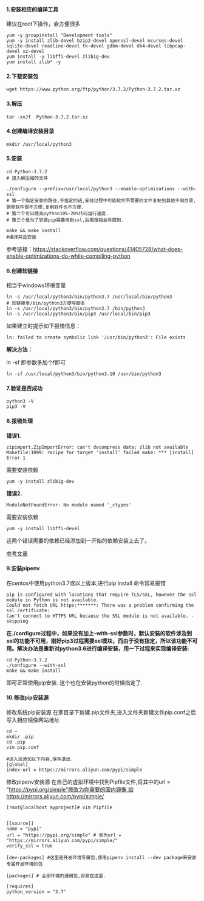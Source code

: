 #### 1.安装相应的编译工具

建议在root下操作，会方便很多

```shell
yum -y groupinstall "Development tools"
yum -y install zlib-devel bzip2-devel openssl-devel ncurses-devel sqlite-devel readline-devel tk-devel gdbm-devel db4-devel libpcap-devel xz-devel
yum install -y libffi-devel zlib1g-dev
yum install zlib* -y
```

#### 2.下载安装包

```shell
wget https://www.python.org/ftp/python/3.7.2/Python-3.7.2.tar.xz
```

#### 3.解压

```shell
tar -xvJf  Python-3.7.2.tar.xz
```

#### 4.创建编译安装目录

```shell
mkdir /usr/local/python3 
```

#### 5.安装

```shell
cd Python-3.7.2
# 进入解压缩的文件

./configure --prefix=/usr/local/python3 --enable-optimizations --with-ssl 
# 第一个指定安装的路径,不指定的话,安装过程中可能软件所需要的文件复制到其他不同目录,删除软件很不方便,复制软件也不方便.
# 第二个可以提高python10%-20%代码运行速度.
# 第三个是为了安装pip需要用到ssl,后面报错会有提到.

make && make install
#编译并且安装
```

参考链接：https://stackoverflow.com/questions/41405728/what-does-enable-optimizations-do-while-compiling-python

#### 6.创建软链接

相当于windows环境变量

```shell
ln -s /usr/local/python3/bin/python3.7 /usr/local/bin/python3
# 软链接至/bin/python3方便写脚本
ln -s /usr/local/python3/bin/python3.7 /bin/python3
ln -s /usr/local/python3/bin/pip3 /usr/local/bin/pip3
```

如果建立时提示如下报错信息：

```shell
ln: failed to create symbolic link '/usr/bin/python3': File exists
```

**解决方法：**

ln -sf 即参数多加个f即可

```shell
ln -sf /usr/local/python3/bin/python3.10 /usr/bin/python3
```



#### 7.验证是否成功

```apl
python3 -V
pip3 -V
```



#### 8.报错处理

**错误1.**

```shell
zipimport.ZipImportError: can't decompress data; zlib not available Makefile:1099: recipe for target 'install' failed make: *** [install] Error 1
```

需要安装依赖

```shell
yum -y install zlib1g-dev
```



**错误2.**

```shell
ModuleNotFoundError: No module named '_ctypes'
```

需要安装依赖

```shell
yum -y install libffi-devel 
```

这两个错误需要的依赖已经添加到一开始的依赖安装上去了。

[参考文章](https://blog.csdn.net/elija940818/article/details/79238813)



#### 9.安装pipenv

在centos中使用python3.7或以上版本,进行pip install 命令容易报错

```shell
pip is configured with locations that require TLS/SSL, however the ssl module in Python is not available.
Could not fetch URL https:*******: There was a problem confirming the ssl certificate: 
Can't connect to HTTPS URL because the SSL module is not available. - skipping
```

 **在./configure过程中，如果没有加上–with-ssl参数时，默认安装的软件涉及到ssl的功能不可用，刚好pip3过程需要ssl模块，而由于没有指定，所以该功能不可用。解决办法是重新对python3.6进行编译安装，用一下过程来实现编译安装:**

```shell
cd Python-3.7.2
./configure --with-ssl
make && make install
```

即可正常使用pip安装.
这个也在安装python的时候指定了.



#### 10.修改pip安装源

修改系统pip安装源
在家目录下新建.pip文件夹,进入文件夹新建文件pip.conf之后写入相应镜像网站地址

```shell
cd ~
mkdir .pip
cd .pip
vim pip.conf

#进入后添加以下内容,保存退出.
[global]
index-url = https://mirrors.aliyun.com/pypi/simple
```

修改pipenv安装源
在自己的虚拟环境中找到Pipfile文件,将其中的url = "https://pypi.org/simple"修改为你需要的国内镜像,如https://mirrors.aliyun.com/pypi/simple/

```shell
[root@localhost myproject]# vim Pipfile 


[[source]]
name = "pypi"
url = "https://pypi.org/simple" # 改为url = "https://mirrors.aliyun.com/pypi/simple/"
verify_ssl = true

[dev-packages] #这里是开发环境专属包,使用pipenv install --dev package来安装专属开发环境的包

[packages] # 全部环境的通用包,安装在这里.

[requires]
python_version = "3.7"
```

